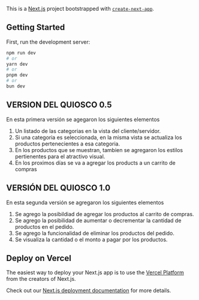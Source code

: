 This is a [Next.js](https://nextjs.org/) project bootstrapped with [`create-next-app`](https://github.com/vercel/next.js/tree/canary/packages/create-next-app).

## Getting Started

First, run the development server:

```bash
npm run dev
# or
yarn dev
# or
pnpm dev
# or
bun dev
```


## VERSION DEL QUIOSCO 0.5

En esta primera versión se agegaron los siguientes elementos

1. Un listado de las categorias en la vista del cliente/servidor.
2. Si una categoria es seleccionada, en la misma vista se actualiza los productos pertenecientes a esa categoria.
3. En los productos que se muestran, tambien se agregaron los estilos pertienentes para el atractivo visual.
4. En los proximos días se va a agregar los products a un carrito de compras

## VERSIÓN DEL QUIOSCO 1.0

En esta segunda versión se agregaron los siguientes elementos

1. Se agrego la posibildiad de agregar los productos al carrito de compras.
2. Se agrego la posibilidad de aumentar o decrementar la cantidad de productos en el pedido.
3. Se agrego la funcionalidad de eliminar los productos del pedido.
4. Se visualiza la cantidad o el monto a pagar por los productos.


## Deploy on Vercel

The easiest way to deploy your Next.js app is to use the [Vercel Platform](https://vercel.com/new?utm_medium=default-template&filter=next.js&utm_source=create-next-app&utm_campaign=create-next-app-readme) from the creators of Next.js.

Check out our [Next.js deployment documentation](https://nextjs.org/docs/deployment) for more details.
